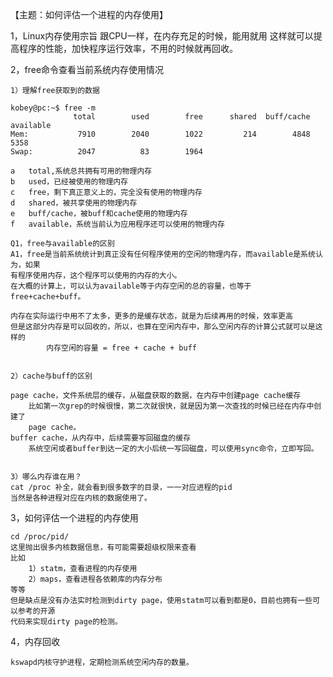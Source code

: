 【主题：如何评估一个进程的内存使用】

1，Linux内存使用宗旨
	跟CPU一样，在内存充足的时候，能用就用
	这样就可以提高程序的性能，加快程序运行效率，不用的时候就再回收。

2，free命令查看当前系统内存使用情况

	1）理解free获取到的数据

	kobey@pc:~$ free -m
	              total        used        free      shared  buff/cache   available
	Mem:           7910        2040        1022         214        4848        5358
	Swap:          2047          83        1964

	a	total,系统总共拥有可用的物理内存
	b	used，已经被使用的物理内存
	c	free，剩下真正意义上的，完全没有使用的物理内存
	d	shared，被共享使用的物理内存
	e	buff/cache，被buff和cache使用的物理内存
	f	available，系统当前认为应用程序还可以使用的物理内存

	Q1，free与available的区别
	A1，free是当前系统统计到真正没有任何程序使用的空闲的物理内存，而available是系统认为，如果
	有程序使用内存，这个程序可以使用的内存的大小。
	在大概的计算上，可以认为available等于内存空闲的总的容量，也等于free+cache+buff。

	内存在实际运行中用不了太多，更多的是缓存状态，就是为后续再用的时候，效率更高
	但是这部分内存是可以回收的，所以，也算在空闲内存中，那么空闲内存的计算公式就可以是这样的
			内存空闲的容量 = free + cache + buff

	
	2）cache与buff的区别
	
	page cache，文件系统层的缓存，从磁盘获取的数据，在内存中创建page cache缓存
		比如第一次grep的时候很慢，第二次就很快，就是因为第一次查找的时候已经在内存中创建了
		page cache。
	buffer cache，从内存中，后续需要写回磁盘的缓存
		系统空闲或者buffer到达一定的大小后统一写回磁盘，可以使用sync命令，立即写回。


	3）哪么内存谁在用？
	cat /proc 补全，就会看到很多数字的目录，一一对应进程的pid
	当然是各种进程对应在内核的数据使用了。	

3，如何评估一个进程的内存使用
	
	cd /proc/pid/
	这里抛出很多内核数据信息，有可能需要超级权限来查看
	比如
		1）statm，查看进程的内存使用
		2）maps，查看进程各依赖库的内存分布
	等等
	但是缺点是没有办法实时检测到dirty page，使用statm可以看到都是0，目前也拥有一些可以参考的开源
	代码来实现dirty page的检测。

4，内存回收

	kswapd内核守护进程，定期检测系统空闲内存的数量。
	










